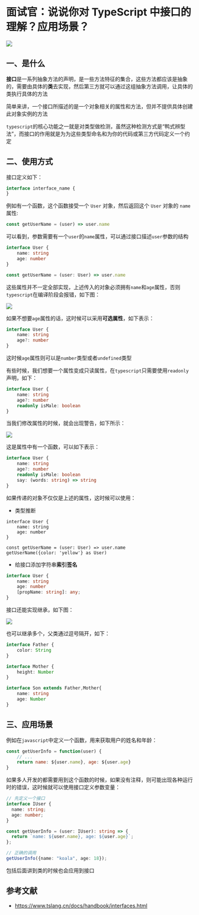 # 面试官：说说你对 TypeScript 中接口的理解？应用场景？



 ![](https://static.vue-js.com/193389b0-0b2b-11ec-8e64-91fdec0f05a1.png)



## 一、是什么

**接口**是一系列抽象方法的声明，是一些方法特征的集合，这些方法都应该是抽象的，需要由具体的**类**去实现，然后第三方就可以通过这组抽象方法调用，让具体的类执行具体的方法

简单来讲，一个接口所描述的是一个对象相关的属性和方法，但并不提供具体创建此对象实例的方法

`typescript`的核心功能之一就是对类型做检测，虽然这种检测方式是“鸭式辨型法”，而接口的作用就是为为这些类型命名和为你的代码或第三方代码定义一个约定



## 二、使用方式

接口定义如下：

```ts
interface interface_name {
}
```

例如有一个函数，这个函数接受一个 `User` 对象，然后返回这个 `User` 对象的 `name` 属性:

```ts
const getUserName = (user) => user.name
```

可以看到，参数需要有一个`user`的`name`属性，可以通过接口描述`user`参数的结构

```ts
interface User {
    name: string
    age: number
}

const getUserName = (user: User) => user.name
```

这些属性并不一定全部实现，上述传入的对象必须拥有`name`和`age`属性，否则`typescript`在编译阶段会报错，如下图：

 ![](https://static.vue-js.com/25d3a790-0b2b-11ec-a752-75723a64e8f5.png)

如果不想要`age`属性的话，这时候可以采用**可选属性**，如下表示：

```ts
interface User {
    name: string
    age?: number
}
```

这时候`age`属性则可以是`number`类型或者`undefined`类型

有些时候，我们想要一个属性变成只读属性，在`typescript`只需要使用`readonly`声明，如下：

```ts
interface User {
    name: string
    age?: number
    readonly isMale: boolean
}
```

当我们修改属性的时候，就会出现警告，如下所示：

 ![](https://static.vue-js.com/2f6d3c30-0b2b-11ec-8e64-91fdec0f05a1.png)

这是属性中有一个函数，可以如下表示：

```ts
interface User {
    name: string
    age?: number
    readonly isMale: boolean
    say: (words: string) => string
}
```

如果传递的对象不仅仅是上述的属性，这时候可以使用：

- 类型推断

```
interface User {
    name: string
    age: number
}

const getUserName = (user: User) => user.name
getUserName({color: 'yellow'} as User)
```

- 给接口添加字符串**索引签名**

```ts
interface User {
    name: string
    age: number
    [propName: string]: any;
}
```

接口还能实现继承，如下图：

 ![](https://static.vue-js.com/38a41760-0b2b-11ec-8e64-91fdec0f05a1.png)

也可以继承多个，父类通过逗号隔开，如下：

```ts
interface Father {
    color: String
}

interface Mother {
    height: Number
}

interface Son extends Father,Mother{
    name: string
    age: Number
}
```



## 三、应用场景

例如在`javascript`中定义一个函数，用来获取用户的姓名和年龄：

```js
const getUserInfo = function(user) {
    // ...
    return name: ${user.name}, age: ${user.age}
}
```

如果多人开发的都需要用到这个函数的时候，如果没有注释，则可能出现各种运行时的错误，这时候就可以使用接口定义参数变量：

```ts
// 先定义一个接口
interface IUser {
  name: string;
  age: number;
}

const getUserInfo = (user: IUser): string => {
  return `name: ${user.name}, age: ${user.age}`;
};

// 正确的调用
getUserInfo({name: "koala", age: 18});
```
包括后面讲到类的时候也会应用到接口


## 参考文献

- https://www.tslang.cn/docs/handbook/interfaces.html